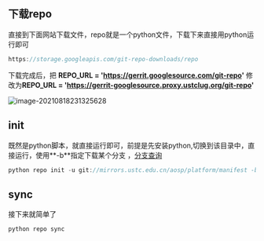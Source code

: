 ## 下载repo

直接到下面网站下载文件，repo就是一个python文件，下载下来直接用python运行即可

```java
https://storage.googleapis.com/git-repo-downloads/repo 
```

下载完成后，把  **REPO_URL = 'https://gerrit.googlesource.com/git-repo'** 修改为**REPO_URL = 'https://gerrit-googlesource.proxy.ustclug.org/git-repo'**

![image-20210818231325628](\img\image-20210818231325628.png)

## init

既然是python脚本，就直接运行即可，前提是先安装python,切换到该目录中，直接运行，使用**-b**指定下载某个分支 ，[分支查询](https://blog.csdn.net/L25000/article/details/118864791)

```java
python repo init -u git://mirrors.ustc.edu.cn/aosp/platform/manifest -b android-1.6_r1.2 --depth=1
```

## sync

接下来就简单了

```java
python repo sync
```

